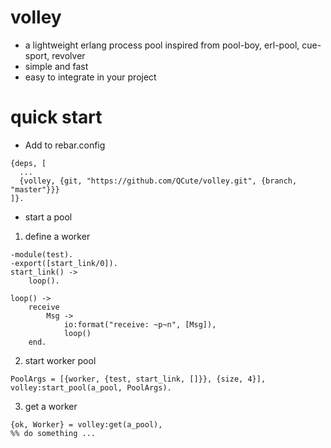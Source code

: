 # volley
* a lightweight erlang process pool inspired from pool-boy, erl-pool, cue-sport, revolver
* simple and fast
* easy to integrate in your project

# quick start
* Add to rebar.config
```
{deps, [
  ...
  {volley, {git, "https://github.com/QCute/volley.git", {branch, "master"}}}
]}.
```

* start a pool  
1. define a worker  

```
-module(test).
-export([start_link/0]).
start_link() ->
    loop().

loop() ->
    receive
        Msg ->
            io:format("receive: ~p~n", [Msg]),
            loop()
    end.
```

2. start worker pool  

```
PoolArgs = [{worker, {test, start_link, []}}, {size, 4}],
volley:start_pool(a_pool, PoolArgs).
```

3. get a worker  

```
{ok, Worker} = volley:get(a_pool),
%% do something ...
```
